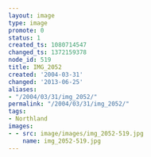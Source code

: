 ```yaml
---
layout: image
type: image
promote: 0
status: 1
created_ts: 1080714547
changed_ts: 1372159378
node_id: 519
title: IMG_2052
created: '2004-03-31'
changed: '2013-06-25'
aliases:
- "/2004/03/31/img_2052/"
permalink: "/2004/03/31/img_2052/"
tags:
- Northland
images:
- - src: image/images/img_2052-519.jpg
    name: img_2052-519.jpg
---
```


